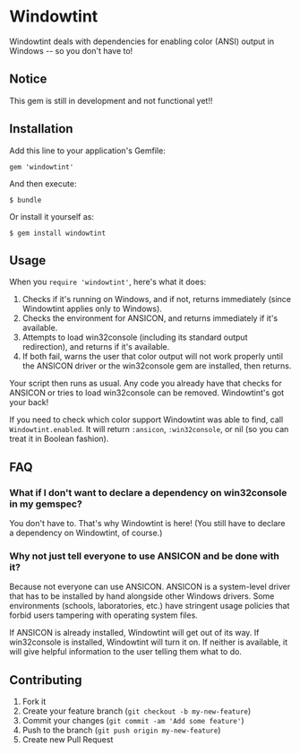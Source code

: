 # Windowtint

Windowtint deals with dependencies for enabling color (ANSI) output in Windows --
so you don't have to!

## Notice

This gem is still in development and not functional yet!!

## Installation

Add this line to your application's Gemfile:

    gem 'windowtint'

And then execute:

    $ bundle

Or install it yourself as:

    $ gem install windowtint

## Usage

When you `require 'windowtint'`, here's what it does:

1. Checks if it's running on Windows, and if not, returns immediately (since Windowtint applies only to Windows).
2. Checks the environment for ANSICON, and returns immediately if it's available.
3. Attempts to load win32console (including its standard output redirection), and returns if it's available.
4. If both fail, warns the user that color output will not work properly until the ANSICON driver or the win32console
   gem are installed, then returns.

Your script then runs as usual.  Any code you already have that checks for ANSICON or tries to load win32console
can be removed.  Windowtint's got your back!

If you need to check which color support Windowtint was able to find, call `Windowtint.enabled`.  It will
return `:ansicon`, `:win32console`, or nil (so you can treat it in Boolean fashion).

## FAQ

### What if I don't want to declare a dependency on win32console in my gemspec?

You don't have to.  That's why Windowtint is here!  (You still have to declare a dependency on Windowtint, of course.)

### Why not just tell everyone to use ANSICON and be done with it?

Because not everyone can use ANSICON.  ANSICON is a system-level driver that has to
be installed by hand alongside other Windows drivers.  Some environments (schools,
laboratories, etc.) have stringent usage policies that forbid users tampering with
operating system files.

If ANSICON is already installed, Windowtint will get out of its way.  If win32console
is installed, Windowtint will turn it on.  If neither is available, it will give helpful
information to the user telling them what to do.

## Contributing

1. Fork it
2. Create your feature branch (`git checkout -b my-new-feature`)
3. Commit your changes (`git commit -am 'Add some feature'`)
4. Push to the branch (`git push origin my-new-feature`)
5. Create new Pull Request
